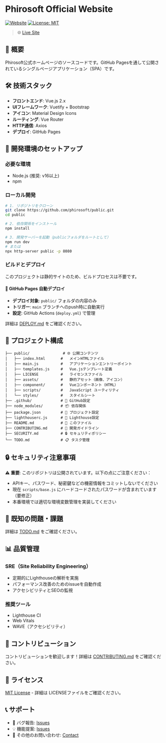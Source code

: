 # Phirosoft Official Website

[![Website](https://img.shields.io/website?url=https%3A//phirosoft.github.io/public)](https://phirosoft.github.io/public)
[![License: MIT](https://img.shields.io/badge/License-MIT-yellow.svg)](https://opensource.org/licenses/MIT)

> 🌐 [Live Site](https://phirosoft.github.io/public)

## 📖 概要

Phirosoft公式ホームページのソースコードです。GitHub Pagesを通して公開されているシングルページアプリケーション（SPA）です。

## 🛠️ 技術スタック

- **フロントエンド**: Vue.js 2.x
- **UIフレームワーク**: Vuetify + Bootstrap
- **アイコン**: Material Design Icons
- **ルーティング**: Vue Router
- **HTTP通信**: Axios
- **デプロイ**: GitHub Pages

## 🚀 開発環境のセットアップ

### 必要な環境

- Node.js (推奨: v16以上)
- npm

### ローカル開発

```bash
# 1. リポジトリをクローン
git clone https://github.com/phirosoft/public.git
cd public

# 2. 依存関係をインストール
npm install

# 3. 開発サーバーを起動（publicフォルダをルートとして）
npm run dev
# または
npx http-server public -p 8080
```

### ビルドとデプロイ

このプロジェクトは静的サイトのため、ビルドプロセスは不要です。

#### 🚀 GitHub Pages 自動デプロイ
- **デプロイ対象**: `public/` フォルダの内容のみ
- **トリガー**: `main` ブランチへのpush時に自動実行
- **設定**: GitHub Actions (`deploy.yml`) で管理

詳細は [DEPLOY.md](./DEPLOY.md) をご確認ください。

## 📁 プロジェクト構成

```text
├── public/               # 🌐 公開コンテンツ
│   ├── index.html       #   メインHTMLファイル
│   ├── main.js          #   アプリケーションエントリーポイント
│   ├── templates.js     #   Vue.jsテンプレート定義
│   ├── LICENSE          #   ライセンスファイル
│   ├── assets/          #   静的アセット（画像、アイコン）
│   ├── component/       #   Vueコンポーネント（HTML）
│   ├── scripts/         #   JavaScript ユーティリティ
│   └── styles/          #   スタイルシート
├── .github/             # 🔧 GitHub設定
├── node_modules/        # 📦 依存関係
├── package.json         # 📄 プロジェクト設定
├── lighthouserc.js      # 🚦 Lighthouse設定
├── README.md            # 📖 このファイル
├── CONTRIBUTING.md      # 🤝 開発ガイドライン
├── SECURITY.md          # 🔒 セキュリティポリシー
└── TODO.md              # 📋 タスク管理
```

## 🔒 セキュリティ注意事項

⚠️ **重要**: このリポジトリは公開されています。以下の点にご注意ください：

- APIキー、パスワード、秘密鍵などの機密情報をコミットしないでください
- 現在 `scripts/base.js` にハードコードされたパスワードが含まれています（要修正）
- 本番環境では適切な環境変数管理を実装してください

## 🐛 既知の問題・課題

詳細は [TODO.md](./TODO.md) をご確認ください。

## 📊 品質管理

### SRE（Site Reliability Engineering）

- 定期的にLighthouseの解析を実施
- パフォーマンス改善のためのissueを自動作成
- アクセシビリティとSEOの監視

### 推奨ツール

- Lighthouse CI
- Web Vitals
- WAVE（アクセシビリティ）

## 🤝 コントリビューション

コントリビューションを歓迎します！詳細は [CONTRIBUTING.md](./CONTRIBUTING.md) をご確認ください。

## 📄 ライセンス

[MIT License](./LICENSE) - 詳細は LICENSEファイルをご確認ください。

## 📞 サポート

- 🐛 バグ報告: [Issues](https://github.com/phirosoft/public/issues)
- 💡 機能提案: [Issues](https://github.com/phirosoft/public/issues)
- 📧 その他のお問い合わせ: [Contact](https://phirosoft.github.io/public/#/about)
